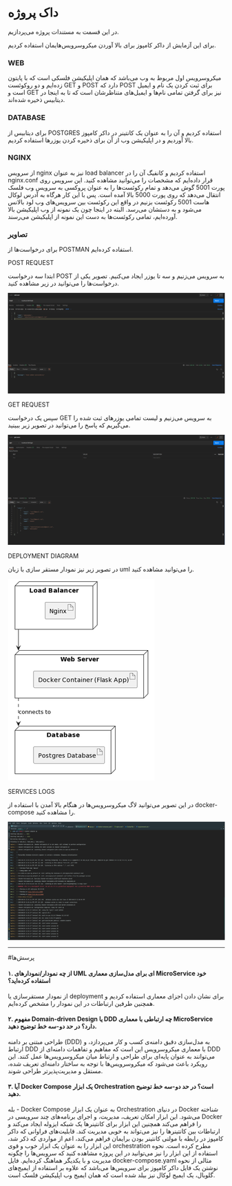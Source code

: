 
# داک پروژه 

در این قسمت به مستندات پروژه می‌پردازیم.

برای این آزمایش از داکر کامپوز برای بالا‌ آوردن میکروسرویس‌هایمان استفاده کردیم.

### WEB

میکروسرویس اول مربوط به وب می‌باشد که همان اپلیکیشن فلسکی است که با پایتون زده‌ایم و دو روکوئست GET و POST دارد که POST برای ثبت کردن یک نام و ایمیل است و GET  نیز برای گرفتن تمامی نام‌ها و ایمیل‌های متناظرشان است که تا به اینجا در دیتابیس ذخیره شده‌اند.

### DATABASE

برای دیتابیس از POSTGRES استفاده کردیم و آن را به عنوان یک کانتینر در داکر کامپوز بالا آوردیم و در اپلیکیشن وب از آن برای ذخیره کردن یوزر‌ها استفاده کردیم.

### NGINX

از سرویس nginx نیز به عنوان load balancer استفاده کردیم و کانفیگ آن را در nginx.conf قرار داده‌ایم که مشخصات را می‌توانید مشاهده کنید.
این سرویس روی پورت 5001 گوش می‌دهد و تمام رکوئست‌ها را به عنوان پروکسی به سرویس وب فلسک انتقال می‌دهد که روی پورت 5000 بالا آمده است.
پس با این کار هرگاه به آدرس لوکال هاست 5001 رکوئست بزنیم در واقع این رکوئست بین سرویس‌های وب لود بالانس می‌شود و به دستشان می‌رسد. البته در اینجا چون یک نمونه از وب اپلیکیشن بالا‌ آورده‌ایم، تمامی رکوئست‌ها به دست این نمونه از اپلیکیشن می‌رسند.

### تصاویر 

برای درخواست‌ها از POSTMAN استفاده کرده‌ایم.


POST REQUEST

ابتدا سه درخواست POST به سرویس می‌زنیم و سه تا یوزر ایجاد می‌کنیم. تصویر یکی از درخواست‌ها را می‌توانید در زیر مشاهده کنید.

![image](pictures/add-user.png)

GET REQUEST

سپس یک درخواست GET به سرویس می‌زنیم و لیست تمامی یوزر‌های ثبت شده را می‌گیریم که پاسخ را می‌توانید در تصویر زیر ببینید.

![image](pictures/get-users.png)

DEPLOYMENT DIAGRAM

در تصویر زیر نیز نمودار مستقر سازی با زبان uml را می‌توانید مشاهده کنید.

![image](pictures/deployment-diagram.png)

SERVICES LOGS

در این تصویر می‌توانید لاگ میکروسرویس‌ها در هنگام بالا آمدن با استفاده از docker-compose را مشاهده کنید.

![image](pictures/logs.png)

---

#پرسش‌ها  

#### ۱. از چه نمودار/نمودارهای UML ای برای مدل‌سازی معماری MicroService خود استفاده کرده‌اید؟ 

از نمودار مستقرسازی یا deployment برای نشان دادن اجزای معماری استفاده کردیم و همچنین طرفین ارتباطات در این نمودار را مشخص کرده‌ایم.

#### ۲. مفهوم Domain-driven Design یا DDD چه ارتباطی با معماری MicroService دارد؟ در حد دو-سه خط توضیح دهید. 

طراحی مبتنی بر دامنه (DDD) به مدل‌سازی دقیق دامنه‌ی کسب و کار می‌پردازد، و ارتباط DDD با معماری میکروسرویس این است که مفاهیم و تفاهمات دامنه‌ای از DDD می‌توانند به عنوان پایه‌ای برای طراحی و ارتباط میان میکروسرویس‌ها عمل کنند. این رویکرد باعث می‌شود که میکروسرویس‌ها با توجه به ساختار دامنه‌ای تعریف شده، مستقل و مدیریت‌پذیرتر طراحی شوند.

#### ۳. آیا Docker Compose یک ابزار Orchestration است؟ در حد دو-سه خط توضیح دهید. 

بله - Docker Compose به عنوان یک ابزار Orchestration در دنیای Docker شناخته می‌شود. این ابزار امکان تعریف، مدیریت، و اجرای برنامه‌های چند سرویسی در Docker را فراهم می‌کند همچنین این ابزار برای کانتینر‌ها یک شبکه ایزوله ایجاد می‌کند و ارتباطات بین کانتینر‌ها را نیز می‌تواند به خوبی مدیریت کند. قابلیت‌های فراوانی که داکر کامپوز در رابطه با مولتی کانتینر بودن برایمان فراهم می‌کند، اعم از مواردی که ذکر شد، این ابزار را به عنوان یک ابزار خوب و قوی orchestration مطرح کرده است.
نحوه استفاده از این ابزار را نیز می‌توانید در این پروژه مشاهده کنید که سرویس‌ها را چگونه مدیریت و با یکدیگر هماهنگ کرده‌ایم.
فایل docker-compose.yaml مثالی از نحوه نوشتن یک فایل داکر کامپوز برای سرویس‌ها می‌باشد که علاوه بر استفاده از ایمیج‌های گلوبال، یک ایمیج لوکال نیز بیلد شده است که همان ایمیج وب اپلیکیشن فلسک است.
